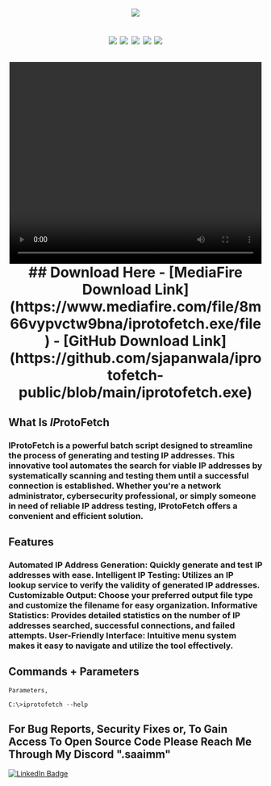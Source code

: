 <h1 align="center">
  <img src="https://github.com/sjapanwala/iprotofetch-public/assets/92124191/f3a88b81-59f9-4143-80e2-fc72ea3badc1"
</h1>
<p align="center">
<img src="https://img.shields.io/badge/Version-2024.01-purple">
<img src="https://img.shields.io/badge/Built-Batch_File-purple">
<img src="https://img.shields.io/badge/Cyber%20Security-purple">
<img src="https://img.shields.io/badge/IP%20Address-purple">
<img src="https://img.shields.io/badge/Networking-purple">
</p>
<p align="center">
  <video width="500px" height="400px" controls="controls">
        <source 
src="<iframe width="560" height="315" src="https://www.youtube.com/embed/dwPTLZOqk0U?si=tK5F52WKhBYbbVKA" title="YouTube video player" frameborder="0" allow="accelerometer; autoplay; clipboard-write; encrypted-media; gyroscope; picture-in-picture; web-share" referrerpolicy="strict-origin-when-cross-origin" allowfullscreen></iframe>" 
                type="video/mp4" />
       </video>
## Download Here
- [MediaFire Download Link](https://www.mediafire.com/file/8m66vypvctw9bna/iprotofetch.exe/file)
- [GitHub Download Link](https://github.com/sjapanwala/iprotofetch-public/blob/main/iprotofetch.exe)

## What Is *IP*rotoFetch
### IProtoFetch is a powerful batch script designed to streamline the process of generating and testing IP  addresses. This innovative tool automates the search for viable IP addresses by systematically scanning  and testing them until a successful connection is established. Whether you're a network administrator,   cybersecurity professional, or simply someone in need of reliable IP address testing, IProtoFetch offers  a convenient and efficient solution.

## Features 
### Automated IP Address Generation: Quickly generate and test IP addresses with ease. Intelligent IP Testing: Utilizes an IP lookup service to verify the validity of generated IP addresses. Customizable Output: Choose your preferred output file type and customize the filename for easy organization. Informative Statistics: Provides detailed statistics on the number of IP addresses searched, successful connections, and failed attempts. User-Friendly Interface: Intuitive menu system makes it easy to navigate and utilize the tool effectively.
## Commands + Parameters
    Parameters,

    C:\>iprotofetch --help
## For Bug Reports, Security Fixes or, To Gain Access To Open Source Code Please Reach Me Through My Discord ".saaimm"
<a href="https://discord.gg/ARMCCCMZpU">
     <img src="https://img.shields.io/badge/.saaimm-purple?style=for-the-badge&logo=discord&logoColor=white" alt="LinkedIn Badge"/>
  </a>
